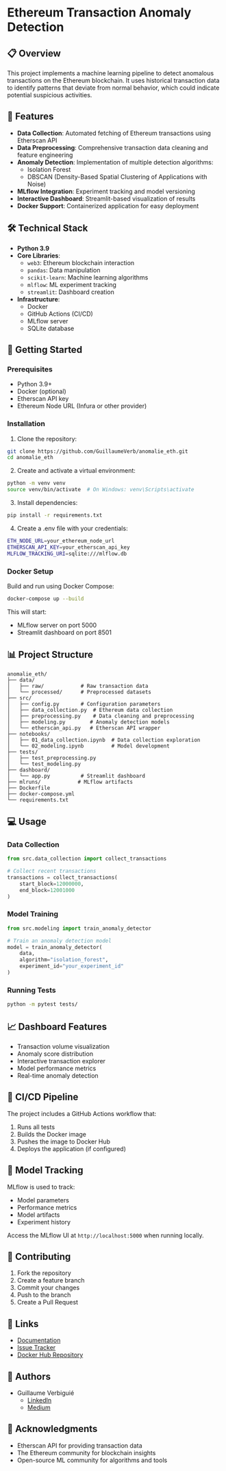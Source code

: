 # Ethereum Transaction Anomaly Detection

## 📋 Overview
This project implements a machine learning pipeline to detect anomalous transactions on the Ethereum blockchain. It uses historical transaction data to identify patterns that deviate from normal behavior, which could indicate potential suspicious activities.

## 🌟 Features
- **Data Collection**: Automated fetching of Ethereum transactions using Etherscan API
- **Data Preprocessing**: Comprehensive transaction data cleaning and feature engineering
- **Anomaly Detection**: Implementation of multiple detection algorithms:
  - Isolation Forest
  - DBSCAN (Density-Based Spatial Clustering of Applications with Noise)
- **MLflow Integration**: Experiment tracking and model versioning
- **Interactive Dashboard**: Streamlit-based visualization of results
- **Docker Support**: Containerized application for easy deployment

## 🛠️ Technical Stack
- **Python 3.9**
- **Core Libraries**:
  - `web3`: Ethereum blockchain interaction
  - `pandas`: Data manipulation
  - `scikit-learn`: Machine learning algorithms
  - `mlflow`: ML experiment tracking
  - `streamlit`: Dashboard creation
- **Infrastructure**:
  - Docker
  - GitHub Actions (CI/CD)
  - MLflow server
  - SQLite database

## 🚀 Getting Started

### Prerequisites
- Python 3.9+
- Docker (optional)
- Etherscan API key
- Ethereum Node URL (Infura or other provider)

### Installation

1. Clone the repository:
```bash
git clone https://github.com/GuillaumeVerb/anomalie_eth.git
cd anomalie_eth
```

2. Create and activate a virtual environment:
```bash
python -m venv venv
source venv/bin/activate  # On Windows: venv\Scripts\activate
```

3. Install dependencies:
```bash
pip install -r requirements.txt
```

4. Create a .env file with your credentials:
```bash
ETH_NODE_URL=your_ethereum_node_url
ETHERSCAN_API_KEY=your_etherscan_api_key
MLFLOW_TRACKING_URI=sqlite:///mlflow.db
```

### Docker Setup

Build and run using Docker Compose:
```bash
docker-compose up --build
```

This will start:
- MLflow server on port 5000
- Streamlit dashboard on port 8501

## 📊 Project Structure
```
anomalie_eth/
├── data/
│   ├── raw/            # Raw transaction data
│   └── processed/      # Preprocessed datasets
├── src/
│   ├── config.py       # Configuration parameters
│   ├── data_collection.py  # Ethereum data collection
│   ├── preprocessing.py    # Data cleaning and preprocessing
│   ├── modeling.py        # Anomaly detection models
│   └── etherscan_api.py   # Etherscan API wrapper
├── notebooks/
│   ├── 01_data_collection.ipynb  # Data collection exploration
│   └── 02_modeling.ipynb         # Model development
├── tests/
│   ├── test_preprocessing.py
│   └── test_modeling.py
├── dashboard/
│   └── app.py          # Streamlit dashboard
├── mlruns/            # MLflow artifacts
├── Dockerfile
├── docker-compose.yml
└── requirements.txt
```

## 💻 Usage

### Data Collection
```python
from src.data_collection import collect_transactions

# Collect recent transactions
transactions = collect_transactions(
    start_block=12000000,
    end_block=12001000
)
```

### Model Training
```python
from src.modeling import train_anomaly_detector

# Train an anomaly detection model
model = train_anomaly_detector(
    data,
    algorithm="isolation_forest",
    experiment_id="your_experiment_id"
)
```

### Running Tests
```bash
python -m pytest tests/
```

## 📈 Dashboard Features
- Transaction volume visualization
- Anomaly score distribution
- Interactive transaction explorer
- Model performance metrics
- Real-time anomaly detection

## 🔄 CI/CD Pipeline
The project includes a GitHub Actions workflow that:
1. Runs all tests
2. Builds the Docker image
3. Pushes the image to Docker Hub
4. Deploys the application (if configured)

## 📝 Model Tracking
MLflow is used to track:
- Model parameters
- Performance metrics
- Model artifacts
- Experiment history

Access the MLflow UI at `http://localhost:5000` when running locally.

## 🤝 Contributing
1. Fork the repository
2. Create a feature branch
3. Commit your changes
4. Push to the branch
5. Create a Pull Request

## 🔗 Links
- [Documentation](https://github.com/GuillaumeVerb/anomalie_eth/wiki)
- [Issue Tracker](https://github.com/GuillaumeVerb/anomalie_eth/issues)
- [Docker Hub Repository](https://hub.docker.com/r/guillaumeverb/guillaume_repo)

## 👥 Authors
- Guillaume Verbiguié
  - [LinkedIn](https://www.linkedin.com/in/guillaume-v-4832401b4/)
  - [Medium](https://guillaume-verbiguie.medium.com/)

## 🙏 Acknowledgments
- Etherscan API for providing transaction data
- The Ethereum community for blockchain insights
- Open-source ML community for algorithms and tools
